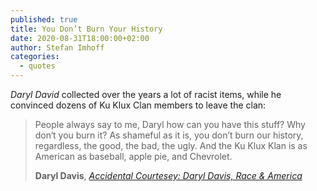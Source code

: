 ```yaml
---
published: true
title: You Don’t Burn Your History
date: 2020-08-31T18:00:00+02:00
author: Stefan Imhoff
categories:
  - quotes
---
```


_Daryl David_ collected over the years a lot of racist items, while he convinced dozens of Ku Klux Clan members to leave the clan:

> People always say to me, Daryl how can you have this stuff? Why don‘t you burn it? As shameful as it is, you don’t burn our history, regardless, the good, the bad, the ugly. And the Ku Klux Klan is as American as baseball, apple pie, and Chevrolet.
>
> **Daryl Davis**, _[Accidental Courtesey: Daryl Davis, Race & America](https://www.pbs.org/independentlens/films/accidental-courtesy/)_
